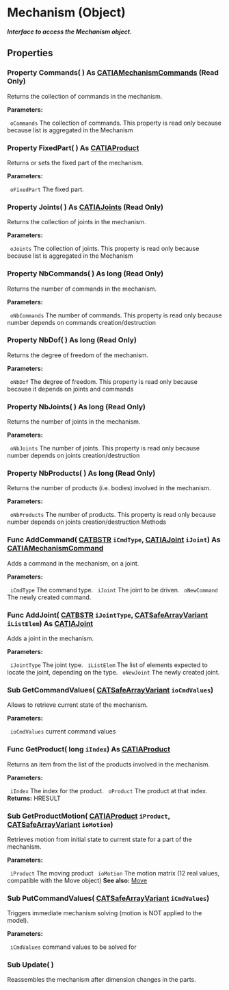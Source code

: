 # Mechanism (Object)

**_Interface to access the Mechanism object._**

## Properties

### Property **Commands**( ) As [CATIAMechanismCommands](../KinematicsInterfaces/interface_MechanismCommands_61399.md) (Read Only)

Returns the collection of commands in the mechanism.

**Parameters:**

` oCommands`      The collection of commands. This property is read only because because list is aggregated in the Mechanism

### Property **FixedPart**( ) As [CATIAProduct](../ProductStructureInterfaces/interface_Product_11223.md)

Returns or sets the fixed part of the mechanism.

**Parameters:**

` oFixedPart`      The fixed part.

### Property **Joints**( ) As [CATIAJoints](../KinematicsInterfaces/interface_Joints_8428.md) (Read Only)

Returns the collection of joints in the mechanism.

**Parameters:**

` oJoints`      The collection of joints. This property is read only because because list is aggregated in the Mechanism

### Property **NbCommands**( ) As long (Read Only)

Returns the number of commands in the mechanism.

**Parameters:**

` oNbCommands`      The number of commands. This property is read only because number depends on commands creation/destruction

### Property **NbDof**( ) As long (Read Only)

Returns the degree of freedom of the mechanism.

**Parameters:**

` oNbDof`      The degree of freedom. This property is read only because because it depends on joints and commands

### Property **NbJoints**( ) As long (Read Only)

Returns the number of joints in the mechanism.

**Parameters:**

` oNbJoints`      The number of joints. This property is read only because number depends on joints creation/destruction

### Property **NbProducts**( ) As long (Read Only)

Returns the number of products (i.e. bodies) involved in the mechanism.

**Parameters:**

` oNbProducts`      The number of products. This property is read only because number depends on joints creation/destruction
Methods

### Func **AddCommand**( [CATBSTR](../System/typedef_CATBSTR_8129.md)  `iCmdType`,  [CATIAJoint](../KinematicsInterfaces/interface_Joint_5842.md)  `iJoint`) As [CATIAMechanismCommand](../KinematicsInterfaces/interface_MechanismCommand_53914.md)

Adds a command in the mechanism, on a joint.

**Parameters:**

` iCmdType`      The command type.
` iJoint`      The joint to be driven.
` oNewCommand`      The newly created command.

### Func **AddJoint**( [CATBSTR](../System/typedef_CATBSTR_8129.md)  `iJointType`,  [CATSafeArrayVariant](../System/typedef_CATSafeArrayVariant_73843.md)  `iListElem`) As [CATIAJoint](../KinematicsInterfaces/interface_Joint_5842.md)

Adds a joint in the mechanism.

**Parameters:**

` iJointType`      The joint type.
` iListElem`      The list of elements expected to locate the joint, depending on the type.
` oNewJoint`      The newly created joint.

### Sub **GetCommandValues**( [CATSafeArrayVariant](../System/typedef_CATSafeArrayVariant_73843.md)  `ioCmdValues`)

Allows to retrieve current state of the mechanism.

**Parameters:**

` ioCmdValues`      current command values

### Func **GetProduct**( long  `iIndex`) As [CATIAProduct](../ProductStructureInterfaces/interface_Product_11223.md)

Returns an item from the list of the products involved in the mechanism.

**Parameters:**

` iIndex`      The index for the product.
` oProduct`      The product at that index.
**Returns:**      HRESULT  
### Sub **GetProductMotion**( [CATIAProduct](../ProductStructureInterfaces/interface_Product_11223.md)  `iProduct`,  [CATSafeArrayVariant](../System/typedef_CATSafeArrayVariant_73843.md)  `ioMotion`)

Retrieves motion from initial state to current state for a part of the mechanism.

**Parameters:**

` iProduct`      The moving product
` ioMotion`      The motion matrix (12 real values, compatible with the Move object)
**See also:**      [Move](../InfInterfaces/interface_Move_3742.md) 
### Sub **PutCommandValues**( [CATSafeArrayVariant](../System/typedef_CATSafeArrayVariant_73843.md)  `iCmdValues`)

Triggers immediate mechanism solving (motion is NOT applied to the model).

**Parameters:**

` iCmdValues`      command values to be solved for

### Sub **Update**( )

Reassembles the mechanism after dimension changes in the parts.